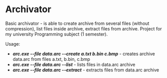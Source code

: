 # Archivator

Basic archivator - is able to create archive from several files (without compression), list files inside archive, extract files from archive.
Project for my university Programming subject (1 semester).

Usage:
* ***arc.exe --file  data.arc --create a.txt b.bin c.bmp*** - creates archive data.arc from files a.txt, b.bin, c.bmp
* ***arc.exe --file  data.arc --list*** - lists files in data.arc archive
* ***arc.exe --file  data.arc --extract*** - extracts files from data.arc archive
